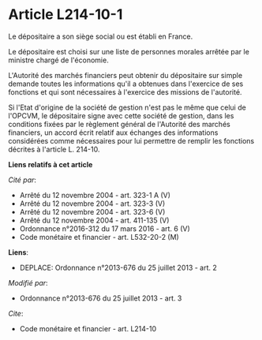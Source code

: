 # Article L214-10-1

Le dépositaire a son siège social ou est établi en France. 

Le dépositaire est choisi sur une liste de personnes morales arrêtée par le ministre chargé de l'économie. 

L'Autorité des marchés financiers peut obtenir du dépositaire sur simple demande toutes les informations qu'il a obtenues
dans l'exercice de ses fonctions et qui sont nécessaires à l'exercice des missions de l'autorité. 

Si l'Etat d'origine de la société de gestion n'est pas le même que celui de l'OPCVM, le dépositaire signe avec cette société
de gestion, dans les conditions fixées par le règlement général de l'Autorité des marchés financiers, un accord écrit relatif
aux échanges des informations considérées comme nécessaires pour lui permettre de remplir les fonctions décrites à l'article
L. 214-10.

**Liens relatifs à cet article**

_Cité par_:

  - Arrêté du 12 novembre 2004 - art. 323-1 A (V)
  - Arrêté du 12 novembre 2004 - art. 323-3 (V)
  - Arrêté du 12 novembre 2004 - art. 323-6 (V)
  - Arrêté du 12 novembre 2004 - art. 411-135 (V)
  - Ordonnance n°2016-312 du 17 mars 2016 - art. 6 (V)
  - Code monétaire et financier - art. L532-20-2 (M)

**Liens**:

  - DEPLACE: Ordonnance n°2013-676 du 25 juillet 2013 - art. 2

_Modifié par_:

  - Ordonnance n°2013-676 du 25 juillet 2013 - art. 3

_Cite_:

  - Code monétaire et financier - art. L214-10
